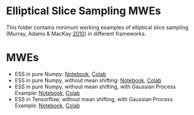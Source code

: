 # Elliptical Slice Sampling MWEs
This folder contains minimum working examples of elliptical slice sampling (Murray, Adams & MacKay [2010](https://proceedings.mlr.press/v9/murray10a.html)) in different frameworks.

# MWEs
* ESS in pure Numpy: [Notebook](https://github.com/adiehl96/master/blob/main/dev/Elliptical%20Slice%20Sampling/Numpy.ipynb), [Colab](https://colab.research.google.com/github/adiehl96/master/blob/main/dev/Elliptical%20Slice%20Sampling/Numpy.ipynb)
* ESS in pure Numpy, without mean shifting: [Notebook](https://github.com/adiehl96/master/blob/main/dev/Elliptical%20Slice%20Sampling/NumpyNoMean.ipynb), [Colab](https://colab.research.google.com/github/adiehl96/master/blob/main/dev/Elliptical%20Slice%20Sampling/NumpyNoMean.ipynb)
* ESS in pure Numpy, without mean shifting, with Gaussian Process Example: [Notebook](https://github.com/adiehl96/master/blob/main/dev/Elliptical%20Slice%20Sampling/NumpyNoMeanHinne.ipynb), [Colab](https://colab.research.google.com/github/adiehl96/master/blob/main/dev/Elliptical%20Slice%20Sampling/NumpyNoMeanHinne.ipynb)
* ESS in Tensorflow, without mean shifting, with Gaussian Process Example: [Notebook](https://github.com/adiehl96/master/blob/main/dev/Elliptical%20Slice%20Sampling/TensorflowHinne.ipynb), [Colab](https://colab.research.google.com/github/adiehl96/master/blob/main/dev/Elliptical%20Slice%20Sampling/TensorflowHinne.ipynb)
